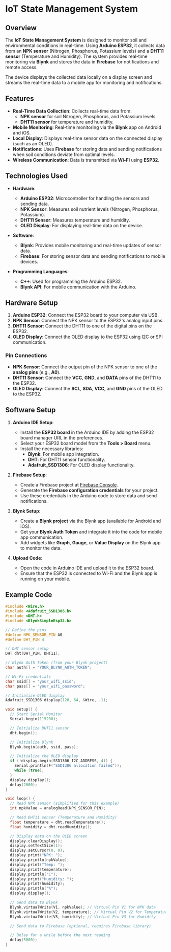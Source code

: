 # IoT State Management System

## Overview
The **IoT State Management System** is designed to monitor soil and environmental conditions in real-time. Using **Arduino ESP32**, it collects data from an **NPK sensor** (Nitrogen, Phosphorus, Potassium levels) and a **DHT11 sensor** (Temperature and Humidity). The system provides real-time monitoring via **Blynk** and stores the data in **Firebase** for notifications and remote access.

The device displays the collected data locally on a display screen and streams the real-time data to a mobile app for monitoring and notifications.

## Features
- **Real-Time Data Collection**: Collects real-time data from:
  - **NPK sensor** for soil Nitrogen, Phosphorus, and Potassium levels.
  - **DHT11 sensor** for temperature and humidity.
- **Mobile Monitoring**: Real-time monitoring via the **Blynk** app on Android and iOS.
- **Local Display**: Displays real-time sensor data on the connected display (such as an OLED).
- **Notifications**: Uses **Firebase** for storing data and sending notifications when soil conditions deviate from optimal levels.
- **Wireless Communication**: Data is transmitted via **Wi-Fi** using **ESP32**.

## Technologies Used
- **Hardware**:
  - **Arduino ESP32**: Microcontroller for handling the sensors and sending data.
  - **NPK Sensor**: Measures soil nutrient levels (Nitrogen, Phosphorus, Potassium).
  - **DHT11 Sensor**: Measures temperature and humidity.
  - **OLED Display**: For displaying real-time data on the device.
  
- **Software**:
  - **Blynk**: Provides mobile monitoring and real-time updates of sensor data.
  - **Firebase**: For storing sensor data and sending notifications to mobile devices.

- **Programming Languages**:
  - **C++**: Used for programming the Arduino ESP32.
  - **Blynk API**: For mobile communication with the Arduino.

## Hardware Setup
1. **Arduino ESP32**: Connect the ESP32 board to your computer via USB.
2. **NPK Sensor**: Connect the NPK sensor to the ESP32's analog input pins.
3. **DHT11 Sensor**: Connect the DHT11 to one of the digital pins on the ESP32.
4. **OLED Display**: Connect the OLED display to the ESP32 using I2C or SPI communication.

### Pin Connections
- **NPK Sensor**: Connect the output pin of the NPK sensor to one of the **analog pins** (e.g., **A0**).
- **DHT11 Sensor**: Connect the **VCC**, **GND**, and **DATA** pins of the DHT11 to the ESP32.
- **OLED Display**: Connect the **SCL**, **SDA**, **VCC**, and **GND** pins of the OLED to the ESP32.

## Software Setup

1. **Arduino IDE Setup**:
   - Install the **ESP32 board** in the Arduino IDE by adding the ESP32 board manager URL in the preferences.
   - Select your ESP32 board model from the **Tools > Board** menu.
   - Install the necessary libraries:
     - **Blynk**: For mobile app integration.
     - **DHT**: For DHT11 sensor functionality.
     - **Adafruit_SSD1306**: For OLED display functionality.

2. **Firebase Setup**:
   - Create a Firebase project at [Firebase Console](https://console.firebase.google.com/).
   - Generate the **Firebase configuration credentials** for your project.
   - Use these credentials in the Arduino code to store data and send notifications.

3. **Blynk Setup**:
   - Create a **Blynk project** via the Blynk app (available for Android and iOS).
   - Get your **Blynk Auth Token** and integrate it into the code for mobile app communication.
   - Add widgets like **Graph**, **Gauge**, or **Value Display** on the Blynk app to monitor the data.

4. **Upload Code**:
   - Open the code in Arduino IDE and upload it to the ESP32 board.
   - Ensure that the ESP32 is connected to Wi-Fi and the Blynk app is running on your mobile.

## Example Code
```cpp
#include <Wire.h>
#include <Adafruit_SSD1306.h>
#include <DHT.h>
#include <BlynkSimpleEsp32.h>

// Define the pins
#define NPK_SENSOR_PIN A0
#define DHT_PIN 4

// DHT sensor setup
DHT dht(DHT_PIN, DHT11);

// Blynk Auth Token (from your Blynk project)
char auth[] = "YOUR_BLYNK_AUTH_TOKEN";

// Wi-Fi credentials
char ssid[] = "your_wifi_ssid";
char pass[] = "your_wifi_password";

// Initialize OLED display
Adafruit_SSD1306 display(128, 64, &Wire, -1);

void setup() {
  // Start Serial Monitor
  Serial.begin(115200);

  // Initialize DHT11 sensor
  dht.begin();

  // Initialize Blynk
  Blynk.begin(auth, ssid, pass);

  // Initialize the OLED display
  if (!display.begin(SSD1306_I2C_ADDRESS, 4)) {
    Serial.println(F("SSD1306 allocation failed"));
    while (true);
  }
  display.display();
  delay(2000);
}

void loop() {
  // Read NPK sensor (simplified for this example)
  int npkValue = analogRead(NPK_SENSOR_PIN);

  // Read DHT11 sensor (Temperature and Humidity)
  float temperature = dht.readTemperature();
  float humidity = dht.readHumidity();

  // Display data on the OLED screen
  display.clearDisplay();
  display.setTextSize(1);
  display.setCursor(0, 0);
  display.print("NPK: ");
  display.println(npkValue);
  display.print("Temp: ");
  display.print(temperature);
  display.println("C");
  display.print("Humidity: ");
  display.print(humidity);
  display.println("%");
  display.display();

  // Send data to Blynk
  Blynk.virtualWrite(V1, npkValue); // Virtual Pin V1 for NPK data
  Blynk.virtualWrite(V2, temperature); // Virtual Pin V2 for Temperature
  Blynk.virtualWrite(V3, humidity); // Virtual Pin V3 for Humidity

  // Send data to Firebase (optional, requires Firebase library)

  // Delay for a while before the next reading
  delay(5000);
}
